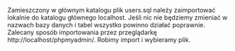 Zamieszczony w głównym katalogu plik users.sql należy zaimportować lokalnie do katalogu głównego localhost. Jeśli nic nie będziemy zmieniać w nazwach bazy danych i tabel wszystko powinno działać poprawnie. Zalecany sposób importowania przez przeglądarkę http://localhost/phpmyadmin/. Robimy import i wybieramy plik.